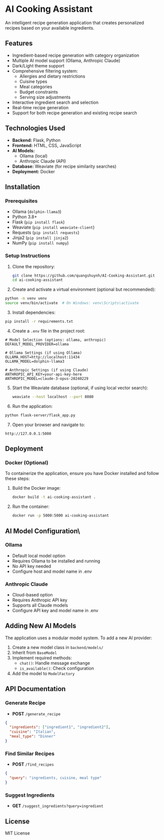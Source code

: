 # AI Cooking Assistant

An intelligent recipe generation application that creates personalized recipes based on your available ingredients.

## Features
- Ingredient-based recipe generation with category organization
- Multiple AI model support (Ollama, Anthropic Claude)
- Dark/Light theme support
- Comprehensive filtering system:
  - Allergies and dietary restrictions
  - Cuisine types
  - Meal categories
  - Budget constraints
  - Serving size adjustments
- Interactive ingredient search and selection
- Real-time recipe generation
- Support for both recipe generation and existing recipe search

## Technologies Used
- **Backend:** Flask, Python
- **Frontend:** HTML, CSS, JavaScript
- **AI Models:** 
  - Ollama (local)
  - Anthropic Claude (API)
- **Database:** Weaviate (for recipe similarity searches)
- **Deployment:** Docker

## Installation

### Prerequisites
- Ollama (`dolphin-llama3`)
- Python 3.8+
- Flask (`pip install flask`)
- Weaviate (`pip install weaviate-client`)
- Requests (`pip install requests`)
- Jinja2 (`pip install jinja2`)
- NumPy (`pip install numpy`)

### Setup Instructions
1. Clone the repository:
   ```sh
   git clone https://github.com/quangshuynh/AI-Cooking-Assistant.git
   cd ai-cooking-assistant
   ```

2. Create and activate a virtual environment (optional but recommended):
```bash
python -m venv venv
source venv/bin/activate  # On Windows: venv\Scripts\activate
```

3. Install dependencies:
```bash
pip install -r requirements.txt
```

4. Create a `.env` file in the project root:
```env
# Model Selection (options: ollama, anthropic)
DEFAULT_MODEL_PROVIDER=ollama

# Ollama Settings (if using Ollama)
OLLAMA_HOST=http://localhost:11434
OLLAMA_MODEL=dolphin-llama3

# Anthropic Settings (if using Claude)
ANTHROPIC_API_KEY=your-api-key-here
ANTHROPIC_MODEL=claude-3-opus-20240229
```

5. Start the Weaviate database (optional, if using local vector search):
   ```sh
   weaviate --host localhost --port 8080
   ```

6. Run the application:
```bash
python flask-server/flask_app.py
```

7. Open your browser and navigate to:
```
http://127.0.0.1:5000
```

## Deployment
### Docker (Optional)
To containerize the application, ensure you have Docker installed and follow these steps:
1. Build the Docker image:
   ```sh
   docker build -t ai-cooking-assistant .
   ```
2. Run the container:
   ```sh
   docker run -p 5000:5000 ai-cooking-assistant
   ```

## AI Model Configuration\
### Ollama
- Default local model option
- Requires Ollama to be installed and running
- No API key needed
- Configure host and model name in .env

### Anthropic Claude
- Cloud-based option
- Requires Anthropic API key
- Supports all Claude models
- Configure API key and model name in .env

## Adding New AI Models

The application uses a modular model system. To add a new AI provider:

1. Create a new model class in `backend/models/`
2. Inherit from `BaseModel`
3. Implement required methods:
   - `chat()`: Handle message exchange
   - `is_available()`: Check configuration
4. Add the model to `ModelFactory`

## API Documentation

### Generate Recipe
- **POST** `/generate_recipe`
```json
{
  "ingredients": ["ingredient1", "ingredient2"],
  "cuisine": "Italian",
  "meal_type": "Dinner"
}
```

### Find Similar Recipes
- **POST** `/find_recipes`
```json
{
  "query": "ingredients, cuisine, meal type"
}
```

### Suggest Ingredients
- **GET** `/suggest_ingredients?query=ingredient`

## License

MIT License
